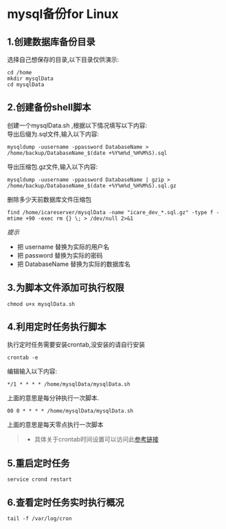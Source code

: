 # mysql备份for Linux   
## 1.创建数据库备份目录
选择自己想保存的目录,以下目录仅供演示:
```
cd /home
mkdir mysqlData
cd mysqlData
```
## 2.创建备份shell脚本

创建一个mysqlData.sh  ,根据以下情况填写以下内容:  
导出后缀为.sql文件,输入以下内容:
```
mysqldump -uusername -ppassword DatabaseName > /home/backup/DatabaseName_$(date +%Y%m%d_%H%M%S).sql
```

导出压缩包.gz文件,输入以下内容:
```
mysqldump -uusername -ppassword DatabaseName | gzip > /home/backup/DatabaseName_$(date +%Y%m%d_%H%M%S).sql.gz
```
删除多少天前数据库文件压缩包
```
find /home/icareserver/mysqlData -name "icare_dev_*.sql.gz" -type f -mtime +90 -exec rm {} \; > /dev/null 2>&1
```

*提示*  
* 把 username 替换为实际的用户名
* 把 password 替换为实际的密码
* 把 DatabaseName 替换为实际的数据库名

## 3.为脚本文件添加可执行权限
```
chmod u+x mysqlData.sh
```
## 4.利用定时任务执行脚本
执行定时任务需要安装crontab,没安装的请自行安装
```
crontab -e
```

编辑输入以下内容:
```
*/1 * * * * /home/mysqlData/mysqlData.sh  
```
上面的意思是每分钟执行一次脚本.
```
00 0 * * * * /home/mysqlData/mysqlData.sh
```
上面的意思是每天零点执行一次脚本

>* 具体关于crontab时间设置可以访问此[参考链接](https://www.cnblogs.com/intval/p/5763929.html)  

## 5.重启定时任务
```
service crond restart 
```

## 6.查看定时任务实时执行概况
```
tail -f /var/log/cron
```


